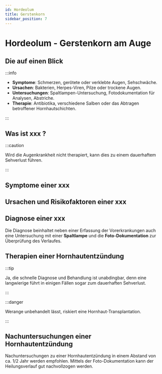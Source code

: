```yaml
---
id: Hordeolum
title: Gerstenkorn
sidebar_position: 7
---
```


# Hordeolum - Gerstenkorn am Auge

## Die  auf einen Blick

:::info

- **Symptome**: Schmerzen, gerötete oder verklebte Augen, Sehschwäche.
- **Ursachen**: Bakterien, Herpes-Viren, Pilze oder trockene Augen.
- **Untersuchungen**: Spaltlampen-Untersuchung, Fotodokumentation für Analysen, Abstriche.
- **Therapie**: Antibiotika, verschiedene Salben oder das Abtragen betroffener Hornhautschichten.

:::

## Was ist xxx ?



:::caution

Wird die Augenkrankheit nicht therapiert, kann dies zu einem dauerhaftem Sehverlust führen.

:::

## Symptome einer xxx





## Ursachen und Risikofaktoren einer xxx



## Diagnose einer xxx

Die Diagnose beinhaltet neben einer Erfassung der Vorerkrankungen auch eine Untersuchung mit einer **Spaltlampe** und die **Foto-Dokumentation** zur Überprüfung des Verlaufes. 



## Therapien einer Hornhautentzündung

:::tip

Ja, die schnelle Diagnose und Behandlung ist unabdingbar, denn eine langwierige führt in einigen Fällen sogar zum dauerhaften Sehverlust. 

:::



:::danger

Werange unbehandelt lässt, riskiert eine Hornhaut-Transplantation.

:::



## Nachuntersuchungen einer Hornhautentzündung

Nachuntersuchungen zu einer Hornhautentzündung in einem Abstand von ca. 1/2 Jahr werden empfohlen. Mittels der Foto-Dokumentation kann der Heilungsverlauf gut nachvollzogen werden. 
